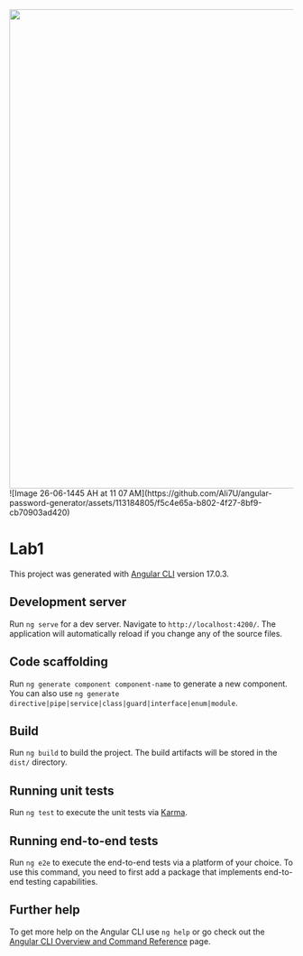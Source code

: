 <img src="https://github.com/Ali7U/angular-password-generator/assets/113184805/f5c4e65a-b802-4f27-8bf9-cb70903ad420.png" width="950" height="850">
![Image 26-06-1445 AH at 11 07 AM](https://github.com/Ali7U/angular-password-generator/assets/113184805/f5c4e65a-b802-4f27-8bf9-cb70903ad420)


# Lab1

This project was generated with [Angular CLI](https://github.com/angular/angular-cli) version 17.0.3.

## Development server

Run `ng serve` for a dev server. Navigate to `http://localhost:4200/`. The application will automatically reload if you change any of the source files.

## Code scaffolding

Run `ng generate component component-name` to generate a new component. You can also use `ng generate directive|pipe|service|class|guard|interface|enum|module`.

## Build

Run `ng build` to build the project. The build artifacts will be stored in the `dist/` directory.

## Running unit tests

Run `ng test` to execute the unit tests via [Karma](https://karma-runner.github.io).

## Running end-to-end tests

Run `ng e2e` to execute the end-to-end tests via a platform of your choice. To use this command, you need to first add a package that implements end-to-end testing capabilities.

## Further help

To get more help on the Angular CLI use `ng help` or go check out the [Angular CLI Overview and Command Reference](https://angular.io/cli) page.
